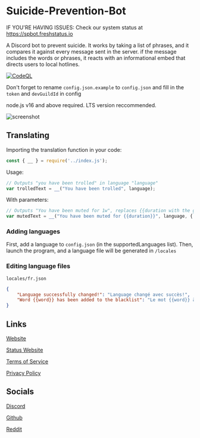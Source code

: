 # Suicide-Prevention-Bot


IF YOU'RE HAVING ISSUES: Check our system status at <https://spbot.freshstatus.io>

A Discord bot to prevent suicide. It works by taking a list of phrases, and it compares it against every message sent in the server. if the message includes the words or phrases, it reacts with an informational embed that directs users to local hotlines.

[![CodeQL](https://github.com/Bobrobot1/Suicide-Prevention-Bot/actions/workflows/codeql-analysis.yml/badge.svg?branch=main)](https://github.com/Bobrobot1/Suicide-Prevention-Bot/actions/workflows/codeql-analysis.yml)

Don't forget to rename `config.json.example` to `config.json` and fill in the `token` and `devGuildId` in config

node.js v16 and above required. LTS version reccommended.


![screenshot](https://spbot.ml/sc2.png)

## Translating
Importing the translation function in your code:
```js
const { __ } = require('../index.js');
```
Usage:
```js
// Outputs "you have been trolled" in language "language"​
var trolledText = ​__​(​"You have been trolled"​,​ ​language​​);
```

With parameters:
```js
// Outputs "You have been muted for 1w", replaces {{duration with the given parameter}}
var mutedText = ​__​(​"You have been muted for {{duration}}"​,​ ​language​​, { duration: "1w" });
```
### Adding languages
First, add a language to `config.json` (in the supportedLanguages list).
Then, launch the program, and a language file will be generated in `/locales`

### Editing language files
`locales/fr.json`
```json
{
	"Language successfully changed!": "Language changé avec succès!",
	"Word {{word}} has been added to the blacklist": "Le mot {{word}} à été ajouté a la liste des mots à ignorer"
}
```
## Links
[Website](https://spbot.ml)

[Status Website](https://spbot.freshstatus.io)

[Terms of Service](https://spbot.ml/terms.txt)

[Privacy Policy](https://spbot.ml/privacy.txt)

## Socials
[Discord](https://discord.com/invite/YHvfUqVgWS)

[Github](https://github.com/Bobrobot1/Suicide-Prevention-Bot)

[Reddit](https://www.reddit.com/r/SuicidePreventionBot)